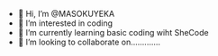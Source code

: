 - 👋 Hi, I’m @MASOKUYEKA
- 👀 I’m interested in coding
- 🌱 I’m currently learning basic coding wiht SheCode
- 💞️ I’m looking to collaborate on.............

<!---
MASOKUYEKA/MASOKUYEKA is a ✨ special ✨ repository because its `README.md` (this file) appears on your GitHub profile.
You can click the Preview link to take a look at your changes.
--->
